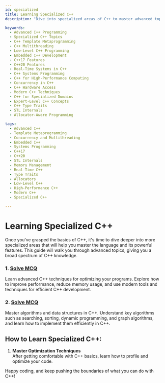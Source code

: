 ```yaml
---
id: specialized
title: Learning Specialized C++
description: "Dive into specialized areas of C++ to master advanced topics beyond the basics. This guide explores template metaprogramming, concurrency and multithreading, low-level systems programming, embedded C++, and modern C++ standards. Perfect for developers aiming to deepen their understanding of how C++ is used in high-performance, real-time, and system-critical applications."

keywords:
  - Advanced C++ Programming
  - Specialized C++ Topics
  - C++ Template Metaprogramming
  - C++ Multithreading
  - Low-Level C++ Programming
  - Embedded C++ Development
  - C++17 Features
  - C++20 Features
  - Real-Time Systems in C++
  - C++ Systems Programming
  - C++ for High-Performance Computing
  - Concurrency in C++
  - C++ Hardware Access
  - Modern C++ Techniques
  - C++ for Specialized Domains
  - Expert-Level C++ Concepts
  - C++ Type Traits
  - STL Internals
  - Allocator-Aware Programming

tags:
  - Advanced C++
  - Template Metaprogramming
  - Concurrency and Multithreading
  - Embedded C++
  - Systems Programming
  - C++17
  - C++20
  - STL Internals
  - Memory Management
  - Real-Time C++
  - Type Traits
  - Allocators
  - Low-Level C++
  - High-Performance C++
  - Modern C++
  - Specialized C++

---
```

# Learning Specialized C++

Once you've grasped the basics of C++, it's time to dive deeper into more specialized areas that will help you master the language and its powerful features. This guide will walk you through advanced topics, giving you a broad spectrum of C++ knowledge.

### 1. **[Solve MCQ](cpp-optimization.md)**  
   Learn advanced C++ techniques for optimizing your programs. Explore how to improve performance, reduce memory usage, and use modern tools and techniques for efficient C++ development.

### 2. **[Solve MCQ](cpp-algorithms.md)**  
   Master algorithms and data structures in C++. Understand key algorithms such as searching, sorting, dynamic programming, and graph algorithms, and learn how to implement them efficiently in C++.


## How to Learn Specialized C++:

1. **Master Optimization Techniques**  
   After getting comfortable with C++ basics, learn how to profile and optimize your code. 

Happy coding, and keep pushing the boundaries of what you can do with C++!

